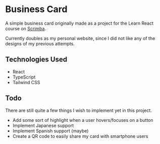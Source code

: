 # Business Card

A simple business card originally made as a project for the Learn React course
on [Scrimba](https://scrimba.com/).

Currently doubles as my personal website, since I did not like any of the designs of my previous attempts.

## Technologies Used

- React
- TypeScript
- Tailwind CSS

## Todo

There are still quite a few things I wish to implement yet in this project.

- Add some sort of highlight when a user hovers/focuses on a button
- Implement Japanese support
- Implement Spanish support (maybe)
- Create a QR code to easily share my card with smartphone users
